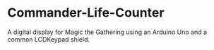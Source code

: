# Commander-Life-Counter
A digital display for Magic the Gathering using an Arduino Uno and a common LCDKeypad shield.
